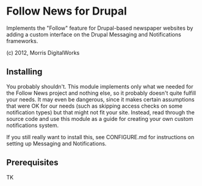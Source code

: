 # Follow News for Drupal

Implements the "Follow" feature for Drupal-based newspaper websites by adding a custom interface on the Drupal Messaging and Notifications frameworks.

(c) 2012, Morris DigitalWorks

## Installing

You probably shouldn't. This module implements only what we needed for the Follow News project and nothing else, so it probably doesn't quite fulfill your needs. It may even be dangerous, since it makes certain assumptions that were OK for our needs (such as skipping access checks on some notification types) but that might not fit your site. Instead, read through the source code and use this module as a guide for creating your own custom notifications system.

If you still really want to install this, see CONFIGURE.md for instructions on setting up Messaging and Notifications.

## Prerequisites

TK